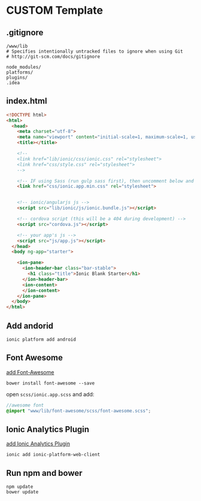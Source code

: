 # CUSTOM Template

## .gitignore
```
/www/lib
# Specifies intentionally untracked files to ignore when using Git
# http://git-scm.com/docs/gitignore

node_modules/
platforms/
plugins/
.idea
```

## index.html
```html
<!DOCTYPE html>
<html>
  <head>
    <meta charset="utf-8">
    <meta name="viewport" content="initial-scale=1, maximum-scale=1, user-scalable=no, width=device-width">
    <title></title>

    <!--
    <link href="lib/ionic/css/ionic.css" rel="stylesheet">
    <link href="css/style.css" rel="stylesheet">
    -->

    <!-- IF using Sass (run gulp sass first), then uncomment below and remove the CSS includes above -->
    <link href="css/ionic.app.min.css" rel="stylesheet">


    <!-- ionic/angularjs js -->
    <script src="lib/ionic/js/ionic.bundle.js"></script>

    <!-- cordova script (this will be a 404 during development) -->
    <script src="cordova.js"></script>

    <!-- your app's js -->
    <script src="js/app.js"></script>
  </head>
  <body ng-app="starter">

    <ion-pane>
      <ion-header-bar class="bar-stable">
        <h1 class="title">Ionic Blank Starter</h1>
      </ion-header-bar>
      <ion-content>
      </ion-content>
    </ion-pane>
  </body>
</html>
```

## Add andorid
`ionic platform add android`

## Font Awesome
[add Font-Awesome](https://blog.nraboy.com/2014/10/use-font-awesome-glyph-icons-ionicframework/)

`bower install font-awesome --save`

open `scss/ionic.app.scss` and add:

```scss
//awesome font
@import "www/lib/font-awesome/scss/font-awesome.scss";
```

## Ionic Analytics Plugin
[add Ionic Analytics Plugin](http://docs.ionic.io/v1.0/docs/analytics-from-scratch)

`ionic add ionic-platform-web-client`

## Run npm and bower
```
npm update
bower update
```
